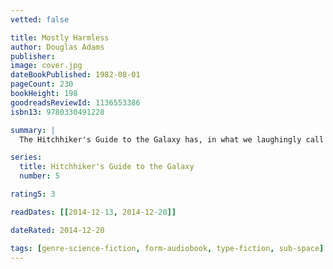 ```yaml
---
vetted: false

title: Mostly Harmless
author: Douglas Adams
publisher: 
image: cover.jpg
dateBookPublished: 1982-08-01
pageCount: 230
bookHeight: 198
goodreadsReviewId: 1136553386
isbn13: 9780330491228

summary: |
  The Hitchhiker's Guide to the Galaxy has, in what we laughingly call the past, a great deal to say on the subject of parallel universes. Very little of this is, however, at all comprehensible to anyone below the level of Advanced God, and since it is now well-established that all known gods came into existence a good three millionths of a second after the Universe began rather than, as they usually claimed, the previous week, they already have a great deal of explaining to do as it is, and are therefore not available for comment at this time . . .

series:
  title: Hitchhiker's Guide to the Galaxy
  number: 5

rating5: 3

readDates: [[2014-12-13, 2014-12-20]]

dateRated: 2014-12-20

tags: [genre-science-fiction, form-audiobook, type-fiction, sub-space]
---
```

